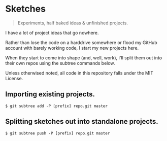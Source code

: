 # Sketches

> Experiments, half baked ideas & unfinished projects.

I have a lot of project ideas that go nowhere.

Rather than lose the code on a harddrive somewhere or flood my GitHub
account with barely working code, I start my new projects here.

When they start to come into shape (and, well, work), I'll split them out
into their own repos using the subtree commands below.

Unless otherwised noted, all code in this repository falls under the MIT
License.

## Importing existing projects.

```console
$ git subtree add -P [prefix] repo.git master
```

## Splitting sketches out into standalone projects.

```console
$ git subtree push -P [prefix] repo.git master
```

